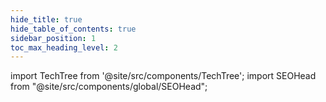 ```yaml
---
hide_title: true
hide_table_of_contents: true
sidebar_position: 1
toc_max_heading_level: 2
---
```


import TechTree from '@site/src/components/TechTree';
import SEOHead from "@site/src/components/global/SEOHead";

<SEOHead
  title="Roadmap | Polyhedra Network"
  description="Explore our Roadmap building trust in AI with zero-knowledge powered technology that brings verifiability, efficiency, data privacy and security to AI."
  url="https://roadmap.polyhedra.network/"
  siteName="Roadmap"
  image="/img/seo/roadmap-seo.png"
/>

<div style={{
  position: 'fixed',
  top: 0,
  left: 0,
  right: 0,
  bottom: 0,
  paddingTop: '60px',
  backgroundColor: 'var(--token-primary-bg-c)',
  overflow: 'auto'
}}>
  <TechTree />
</div>
